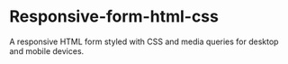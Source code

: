 # Responsive-form-html-css
A responsive HTML form styled with CSS and media queries for desktop and mobile devices.
